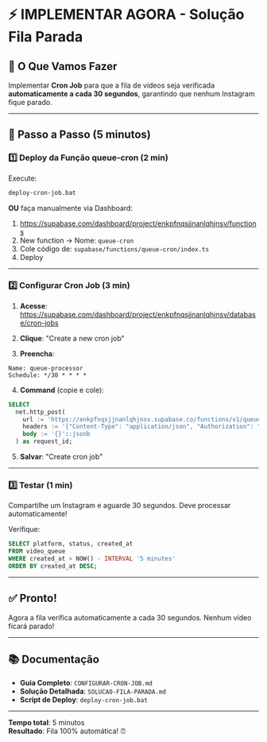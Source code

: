 # ⚡ IMPLEMENTAR AGORA - Solução Fila Parada

## 🎯 O Que Vamos Fazer

Implementar **Cron Job** para que a fila de vídeos seja verificada
**automaticamente a cada 30 segundos**, garantindo que nenhum Instagram fique
parado.

---

## 🚀 Passo a Passo (5 minutos)

### 1️⃣ Deploy da Função queue-cron (2 min)

Execute:

```bash
deploy-cron-job.bat
```

**OU** faça manualmente via Dashboard:

1. https://supabase.com/dashboard/project/enkpfnqsjjnanlqhjnsv/functions
2. New function → Nome: `queue-cron`
3. Cole código de: `supabase/functions/queue-cron/index.ts`
4. Deploy

---

### 2️⃣ Configurar Cron Job (3 min)

1. **Acesse**:
   https://supabase.com/dashboard/project/enkpfnqsjjnanlqhjnsv/database/cron-jobs

2. **Clique**: "Create a new cron job"

3. **Preencha**:

```
Name: queue-processor
Schedule: */30 * * * *
```

4. **Command** (copie e cole):

```sql
SELECT
  net.http_post(
    url := 'https://enkpfnqsjjnanlqhjnsv.supabase.co/functions/v1/queue-cron',
    headers := '{"Content-Type": "application/json", "Authorization": "Bearer ' || current_setting('app.settings.service_role_key') || '"}'::jsonb,
    body := '{}'::jsonb
  ) as request_id;
```

5. **Salvar**: "Create cron job"

---

### 3️⃣ Testar (1 min)

Compartilhe um Instagram e aguarde 30 segundos. Deve processar automaticamente!

Verifique:

```sql
SELECT platform, status, created_at
FROM video_queue
WHERE created_at > NOW() - INTERVAL '5 minutes'
ORDER BY created_at DESC;
```

---

## ✅ Pronto!

Agora a fila verifica automaticamente a cada 30 segundos. Nenhum vídeo ficará
parado!

---

## 📚 Documentação

- **Guia Completo**: `CONFIGURAR-CRON-JOB.md`
- **Solução Detalhada**: `SOLUCAO-FILA-PARADA.md`
- **Script de Deploy**: `deploy-cron-job.bat`

---

**Tempo total**: 5 minutos\
**Resultado**: Fila 100% automática! ⏰
